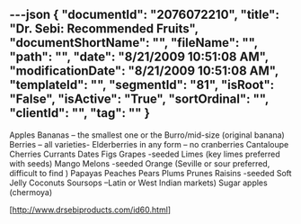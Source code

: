 ---json
{
  "documentId": "2076072210",
  "title": "Dr. Sebi: Recommended Fruits",
  "documentShortName": "",
  "fileName": "",
  "path": "",
  "date": "8/21/2009 10:51:08 AM",
  "modificationDate": "8/21/2009 10:51:08 AM",
  "templateId": "",
  "segmentId": "81",
  "isRoot": "False",
  "isActive": "True",
  "sortOrdinal": "",
  "clientId": "",
  "tag": ""
}
---

Apples
Bananas – the smallest one or the Burro/mid-size (original banana)
Berries – all varieties- Elderberries in any form – no cranberries
Cantaloupe
Cherries
Currants
Dates
Figs
Grapes -seeded
Limes (key limes preferred with seeds)
Mango
Melons -seeded
Orange (Seville or sour preferred, difficult to find )
Papayas
Peaches
Pears
Plums
Prunes
Raisins -seeded
Soft Jelly Coconuts
Soursops –Latin or West Indian markets)
Sugar apples (chermoya)

[http://www.drsebiproducts.com/id60.html]
